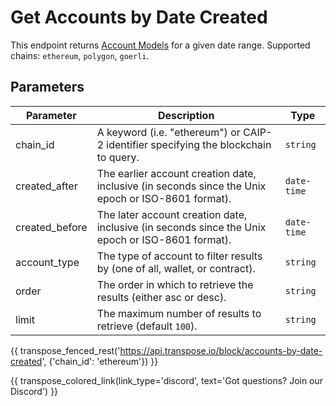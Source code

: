 # Get Accounts by Date Created

This endpoint returns [Account Models](../models/account_model.md) for a given date range. Supported chains: `ethereum`, `polygon`, `goerli`.

## Parameters
| Parameter | Description | Type |
| --------- | ----------- | ---- |
| chain_id | A keyword (i.e. "ethereum") or CAIP-2 identifier specifying the blockchain to query. | `string` |
| created_after | The earlier account creation date, inclusive (in seconds since the Unix epoch or ISO-8601 format). | `date-time` |
| created_before | The later account creation date, inclusive (in seconds since the Unix epoch or ISO-8601 format). | `date-time` |
| account_type | The type of account to filter results by (one of all, wallet, or contract). | `string` |
| order | The order in which to retrieve the results (either asc or desc). | `string` |
| limit | The maximum number of results to retrieve (default `100`). | `string` |

{{ transpose_fenced_rest('https://api.transpose.io/block/accounts-by-date-created', {'chain_id': 'ethereum'}) }}

{{ transpose_colored_link(link_type='discord', text='Got questions?  Join our Discord') }}
